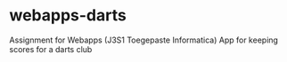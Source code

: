 # webapps-darts
Assignment for Webapps (J3S1 Toegepaste Informatica)
App for keeping scores for a darts club
